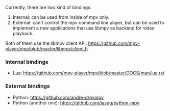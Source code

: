 Currently, there are two kind of bindings:

1. Internal: can be used from inside of mpv only.
2. External: can't control the mpv command line player, but can be used to implement a new applications that use libmpv as backend for video playback.

Both of them use the libmpv client API: https://github.com/mpv-player/mpv/blob/master/libmpv/client.h

### Internal bindings

- Lua: https://github.com/mpv-player/mpv/blob/master/DOCS/man/lua.rst

### External bindings

- Python: https://github.com/andre-d/pympv
- Python (another one): https://github.com/jaseg/python-mpv
